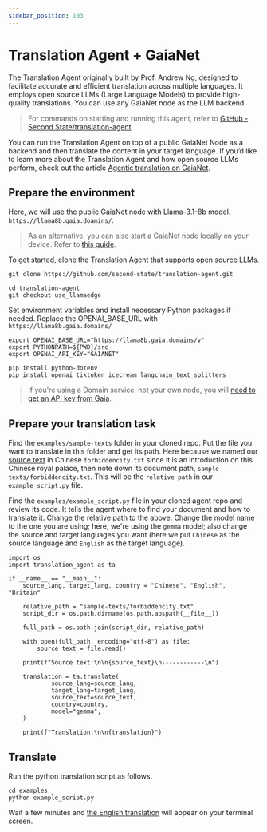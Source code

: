 ```yaml
---
sidebar_position: 103
---
```



# Translation Agent  + GaiaNet


The Translation Agent originally built by Prof. Andrew Ng, designed to facilitate accurate and efficient translation across multiple languages. It employs open source LLMs (Large Language Models) to provide high-quality translations. You can use any GaiaNet node as the LLM backend. 


>For commands on starting and running this agent, refer to [GitHub - Second State/translation-agent](https://github.com/second-state/translation-agent/blob/use_llamaedge/step-by-step-use-LocalAI.md).


You can run the Translation Agent on top of a public GaiaNet Node as a backend and then translate the content in your target language. If you’d like to learn more about the Translation Agent and how open source LLMs perform, check out the article [Agentic translation on GaiaNet](https://docs.gaianet.ai/tutorial/translator-agent).

## Prepare the environment

Here, we will use the public GaiaNet node with Llama-3.1-8b model.  `https://llama8b.gaia.doamins/`. 


>As an alternative, you can also start a GaiaNet node locally on your device. Refer to [this guide](https://github.com/GaiaNet-AI/node-configs/tree/main/llama-3.1-8b-instruct).


To get started, clone the Translation Agent that supports open source LLMs.

```
git clone https://github.com/second-state/translation-agent.git
    
cd translation-agent
git checkout use_llamaedge
```

Set environment variables and install necessary Python packages if needed. Replace the OPENAI_BASE_URL with `https://llama8b.gaia.domains/`

```
export OPENAI_BASE_URL="https://llama8b.gaia.domains/v"
export PYTHONPATH=${PWD}/src
export OPENAI_API_KEY="GAIANET"

pip install python-dotenv
pip install openai tiktoken icecream langchain_text_splitters
```
> If you're using a Domain service, not your own node, you will [need to get an API key from Gaia](../getting-started/authentication.md).

## Prepare your translation task

Find the `examples/sample-texts` folder in your cloned repo. Put the file you want to translate in this folder and get its path. Here because we named our [source text](https://hackmd.io/tdLiVR3TSc-8eVg_E-j9QA?view#Source-text-Intro-of-Forbidden-City) in Chinese `forbiddencity.txt` since it is an introduction on this Chinese royal palace, then note down its document path, `sample-texts/forbiddencity.txt`. This will be the `relative path` in our `example_script.py` file.

Find the `examples/example_script.py` file in your cloned agent repo and review its code. It tells the agent where to find your document and how to translate it. Change the relative path to the above. Change the model name to the one you are using; here, we're using the `gemma` model; also change the source and target languages you want (here we put `Chinese` as the source language and `English` as the target language).

```
import os  
import translation_agent as ta  
    
if __name__ == "__main__":
    source_lang, target_lang, country = "Chinese", "English", "Britain"
    
    relative_path = "sample-texts/forbiddencity.txt"
    script_dir = os.path.dirname(os.path.abspath(__file__))
    
    full_path = os.path.join(script_dir, relative_path)
    
    with open(full_path, encoding="utf-8") as file:
        source_text = file.read()
    
    print(f"Source text:\n\n{source_text}\n------------\n")
    
    translation = ta.translate(
            source_lang=source_lang,
            target_lang=target_lang,
            source_text=source_text,
            country=country,
            model="gemma",
    )
    
    print(f"Translation:\n\n{translation}")
```



## Translate

Run the python translation script as follows. 

```
cd examples    
python example_script.py
```


Wait a few minutes and [the English translation](https://hackmd.io/tdLiVR3TSc-8eVg_E-j9QA?view#English-Translation-by-gemma-2-27b) will appear on your terminal screen. 

